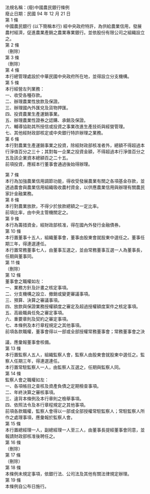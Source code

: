 法規名稱：(廢)中國農民銀行條例  
廢止日期：民國 94 年 12 月 21 日  
第 1 條  
中國農民銀行 (以下簡稱本行) 經中央政府特許，為供給農業信用，發展  
農村經濟，促進農業產銷之農業專業銀行。並依股份有限公司之組織設立  
之。  
第 2 條  
（刪除）  
第 3 條  
（刪除）  
第 4 條  
本行總管理處設於中華民國中央政府所在地，並得設立分支機構。  
第 5 條  
本行經營左列業務：  
一、收受各種存款。  
二、辦理農業性放款及保證。  
三、辦理國內外匯兌及貨物押匯。  
四、投資農業生產運銷事業。  
五、辦理農業性證券之認購、承銷及保證。  
六、輔導協助其所授信或投資之事業改進生產技術與經營管理。  
七、其他經財政部核定或中央銀行特許辦理之業務。  
第 6 條  
本行對農業生產運銷事業之投資，除經財政部核准者外，總額不得超過本  
行淨值百分之三十；其對每一企業之投資金額，不得超過本行淨值百分之  
五及該企業資本總額百之二十五。  
前項投資，應經本行董事會通過後始得辦理。  


第 7 條  
本行為加強農業信用調節功能，得收受發展農業有關之各項基金存款，並  
透過農會與農業信用組織吸收農村資金，以供應農業信用與辦理有關農民  
家計金融業務。  
第 8 條  
本行對農業放款，不得少於放款總額之一定比率。  
前項比率，由中央主管機關定之。  
第 9 條  
本行為籌措資金，經財政部核准，得在國內外發行金融債券。  
第 10 條  
本行置董事十五人，組織董事會，董事由股東會就股東中選任之。董事任  
期三年，得連選連任。  
本行置常務董事七人，由董事互選之，並由常務董事互選一人為董事長，  
任期與董事同。  
第 11 條  
（刪除）  
第 12 條  
董事會之職權如左：  
一、業務方針及計畫之核定事項。  
二、分支機構之設立、撤銷或變更審議事項。  
三、預算、決算之審議事項。  
四、放款與保證業務授權額度之審定及超過授權額度案件之核定事項。  
五、高級職員任免之審定事項。  
六、重要章則及契約之審定事項。  
七、本條例及本行章程規定之其他事項。  
前項各款職權，董事會得以一部或全部授權常務董事會；常務董事會之決  


議，應彙報董事會核備。  
第 13 條  
本行置監察人五人，組織監察人會，監察人由股東會就股東中選任之。監  
察人任期三年，得連選連任。  
本行置常駐監察人一人，由監察人互選之，任期與監察人同。  
第 14 條  
監察人會之職權如左：  
一、各項帳目之查核及資產負債之定期檢查事項。  
二、年終決算之審核事項。  
三、違背本條例及本行章則之檢舉事項。  
四、依照法令及本行章程規定之其他事項。  
前項各款職權，監察人會得以一部或全部授權常駐監察人；常駐監察人所  
作之處理事項，應彙報於監察人會。  
第 15 條  
本行置總經理一人，副總經理一人至三人，由董事長提經董事會同意，並  
報請財政部核准後聘任之。  
第 16 條  
（刪除）  
第 17 條  
（刪除）  
第 18 條  
本條例未規定事項，依銀行法、公司法及其他有關法律規定辦理。  
第 19 條  
本條例自公布日施行。  


